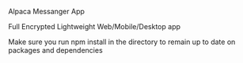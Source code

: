 Alpaca Messanger App

Full Encrypted
Lightweight
Web/Mobile/Desktop app

Make sure you run npm install in the directory to remain up to date on packages and dependencies 

